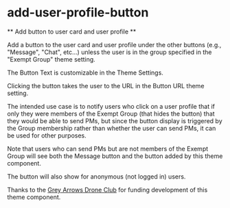 # add-user-profile-button

** Add button to user card and user profile **

Add a button to the user card and user profile under the other buttons (e.g., "Message", "Chat", etc...) unless the user is in the group specified in the "Exempt Group" theme setting.

The Button Text is customizable in the Theme Settings.

Clicking the button takes the user to the URL in the Button URL theme setting.

The intended use case is to notify users who click on a user profile that if only they were members of the Exempt Group (that hides the button) that they would be able to send PMs, but since the button display is triggered by the Group membership rather than whether the user can send PMs, it can be used for other purposes.

Note that users who can send PMs but are not members of the Exempt Group will see both the Message button and the button added by this theme component.

The button will also show for anonymous (not logged in) users.

Thanks to the [Grey Arrows Drone Club](https://greyarro.ws/) for funding development of this theme component.
